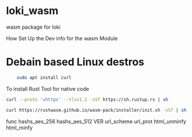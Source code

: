 # loki_wasm
wasm package for loki


How  Set Up the Dev info for the wasm Module 

# Debain based Linux destros
```sh
    sudo apt install curl
```

To install Rust Tool for native code
```sh
curl --proto '=https' --tlsv1.2 -sSf https://sh.rustup.rs | sh
```

```sh
curl https://rustwasm.github.io/wasm-pack/installer/init.sh -sSf | sh
```


func
hashs_aes_256
hashs_aes_512
VER
url_scheme
url_prot
html_unminfy
html_minfy
